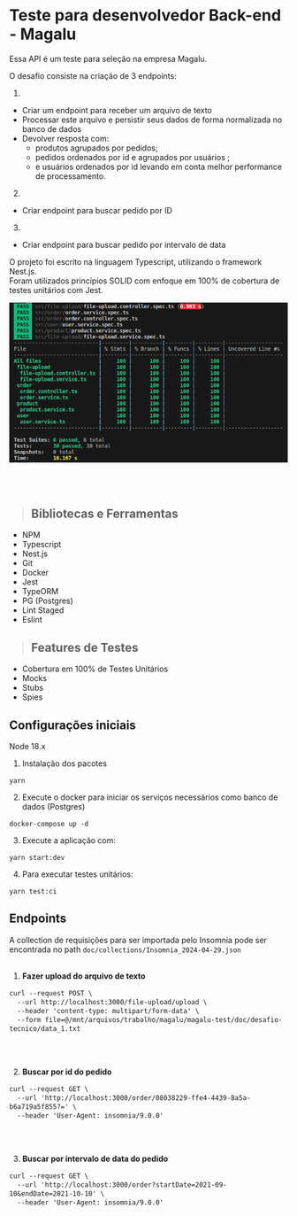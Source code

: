 # **Teste para desenvolvedor Back-end - Magalu**

Essa API é um teste para seleção na empresa Magalu.

O desafio consiste na criação de 3 endpoints:

1. 
  - Criar um endpoint para receber um arquivo de texto
  - Processar este arquivo e persistir seus dados de forma normalizada no banco de dados
  - Devolver resposta com:
    - produtos agrupados por pedidos;
    - pedidos ordenados por id e agrupados por usuários ;
    - e usuários ordenados por id levando em conta melhor performance de processamento.

2. 
  - Criar endpoint para buscar pedido por ID

3. 
  - Criar endpoint para buscar pedido por intervalo de data

O projeto foi escrito na linguagem Typescript, utilizando o framework Nest.js. </br>
Foram utilizados princípios SOLID com enfoque em 100% de cobertura de testes unitários com Jest.

![alt text](./doc/test.png)

<br /><br />

> ## Bibliotecas e Ferramentas

* NPM
* Typescript
* Nest.js
* Git
* Docker
* Jest
* TypeORM
* PG (Postgres)
* Lint Staged
* Eslint

> ## Features de Testes

* Cobertura em 100% de Testes Unitários
* Mocks
* Stubs
* Spies

## **Configurações iniciais**

Node 18.x

1. Instalação dos pacotes
```
yarn
```

2. Execute o docker para iniciar os serviços necessários como banco de dados (Postgres)
```
docker-compose up -d
```

3. Execute a aplicação com:
```
yarn start:dev
```

4. Para executar testes unitários:
```
yarn test:ci
```
## **Endpoints**

A collection de requisições para ser importada pelo Insomnia pode ser encontrada no path `doc/collections/Insomnia_2024-04-29.json` </br></br>

1. **Fazer upload do arquivo de texto** </br>
```
curl --request POST \
  --url http://localhost:3000/file-upload/upload \
  --header 'content-type: multipart/form-data' \
  --form file=@/mnt/arquivos/trabalho/magalu/magalu-test/doc/desafio-tecnico/data_1.txt
```
</br></br>

2. **Buscar por id do pedido** </br>
```
curl --request GET \
  --url 'http://localhost:3000/order/08038229-ffe4-4439-8a5a-b6a719a5f855?=' \
  --header 'User-Agent: insomnia/9.0.0'
```
</br></br>

3. **Buscar por intervalo de data do pedido** </br>
```
curl --request GET \
  --url 'http://localhost:3000/order?startDate=2021-09-10&endDate=2021-10-10' \
  --header 'User-Agent: insomnia/9.0.0'
```
</br></br>

